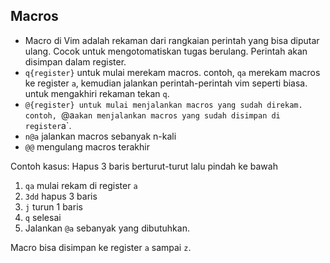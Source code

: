 ## Macros
- Macro di Vim adalah rekaman dari rangkaian perintah yang bisa diputar ulang. Cocok untuk mengotomatiskan tugas berulang. Perintah akan disimpan dalam register.
- `q{register}` untuk mulai merekam macros. contoh, `qa` merekam macros ke register `a`, kemudian jalankan perintah-perintah vim seperti biasa. untuk mengakhiri rekaman tekan `q`.
- `@{register} untuk mulai menjalankan macros yang sudah direkam. contoh, `@a` akan menjalankan macros yang sudah disimpan di register `a`.
- `n@a` jalankan macros sebanyak n-kali
- `@@` mengulang macros terakhir

Contoh kasus: Hapus 3 baris berturut-turut lalu pindah ke bawah
1. `qa` mulai rekam di register `a`
2. `3dd` hapus 3 baris
3. `j` turun 1 baris
4. `q` selesai
5. Jalankan `@a` sebanyak yang dibutuhkan.

Macro bisa disimpan ke register `a` sampai `z`.
